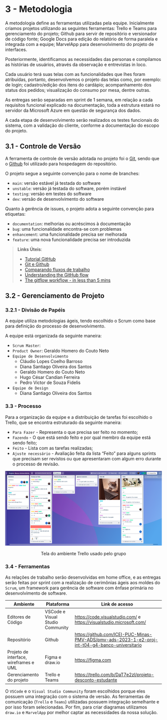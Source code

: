 
# 3 - Metodologia

A metodologia define as ferramentas utilizadas pela equipe. Inicialmente criamos projetos utilizando as seguintes ferramentas: Trello e Teams para gerenciamento do projeto; Github para servir de repositório e versionador de código fonte; Google Docs para edição do relatório de forma paralela e integrada com a equipe; MarvelApp para desenvolvimento do projeto de interfaces.

Posteriormente, identificamos as necessidades das personas e compilamos as histórias de usuários, através da observação e entrevistas in loco.

Cada usuário terá suas telas com as funcionalidades que lhes foram atribuídas, portanto, desenvolvemos o projeto das telas como, por exemplo: de login; cadastro/edição dos itens do cardápio; acompanhamento dos status dos pedidos; visualização do consumo por mesa, dentre outras.

As entregas serão separadas em sprint de 1 semana, em relação a cada requisitos funcional explicado na documentação, toda a estrutura estará no servidor da Microsoft Azure em questão de segurança dos dados.

A cada etapa de desenvolvimento serão realizados os testes funcionais do sistema, com a validação do cliente, conforme a documentação do escopo do projeto.


## 3.1 - Controle de Versão

A ferramenta de controle de versão adotada no projeto foi o
[Git](https://git-scm.com/), sendo que o [Github](https://github.com)
foi utilizado para hospedagem do repositório.

O projeto segue a seguinte convenção para o nome de branches:

- `main`: versão estável já testada do software
- `unstable`: versão já testada do software, porém instável
- `testing`: versão em testes do software
- `dev`: versão de desenvolvimento do software

Quanto à gerência de issues, o projeto adota a seguinte convenção para
etiquetas:

- `documentation`: melhorias ou acréscimos à documentação
- `bug`: uma funcionalidade encontra-se com problemas
- `enhancement`: uma funcionalidade precisa ser melhorada
- `feature`: uma nova funcionalidade precisa ser introduzida


> **Links Úteis**:
> - [Tutorial GitHub](https://guides.github.com/activities/hello-world/)
> - [Git e Github](https://www.youtube.com/playlist?list=PLHz_AreHm4dm7ZULPAmadvNhH6vk9oNZA)
>  - [Comparando fluxos de trabalho](https://www.atlassian.com/br/git/tutorials/comparing-workflows)
> - [Understanding the GitHub flow](https://guides.github.com/introduction/flow/)
> - [The gitflow workflow - in less than 5 mins](https://www.youtube.com/watch?v=1SXpE08hvGs)

## 3.2 - Gerenciamento de Projeto

### 3.2.1 - Divisão de Papéis

A equipe utiliza metodologias ágeis, tendo escolhido o Scrum como base para definição do processo de desenvolvimento. 

A equipe está organizada da seguinte maneira: 

- `Scrum Master`: 
- `Product Owner`: Geraldo Homero do Couto Neto
- `Equipe de Desenvolvimento`
    - Cláudio Lopes Coelho Barroso
    - Diana Santiago Oliveira dos Santos
    - Geraldo Homero do Couto Neto
    - Hugo César Candian Ferreira
    - Pedro Victor de Souza Fidelis
- `Equipe de Design`
    - Diana Santiago Oliveira dos Santos

### 3.3 - Processo

Para a organização da equipe e a distribuição de tarefas foi escolhido o Trello, que se encontra estruturado da seguinte maneira:

- `Para Fazer` - Representa o que precisa ser feito no momento;
- `Fazendo`  - O que está sendo feito e por qual membro da equipe está sendo feito;
- `Feito` - Lista com as tarefas realizadas;
- `Ajuste necessário` - Avaliação feita da lista “Feito” para alguns sprints que precisam ser revistos ou que apresentaram com algum erro durante o processo de revisão.

![Trello](./img/trello-grupo.png)
<p align="center"> Tela do ambiente Trello usado pelo grupo</p>

### 3.4 - Ferramentas

As relações de trabalho serão desenvolvidas em home office, e as entregas serão feitas por sprint com a realização de cerimônias ágeis aos moldes do `Scrum`, um framework para gerência de software com ênfase primária no desenvolvimento de software. 

|Ambiente|Plataforma|Link de acesso|
|--------|----------|--------------|
|Editores de Código| VSCode e Visual Studio Community| https://code.visualstudio.com/ e https://visualstudio.microsoft.com/|
|Repositório|Github|https://github.com/ICEI-PUC-Minas-PMV-ADS/pmv-ads-2023-1-e2-proj-int-t04-g4-banco-universitario|
|Projeto de interface, wireframes e UML|Figma e draw.io|https://figma.com|
|Gerenciamento do projeto|Trello e Teams| https://trello.com/b/DaT7e2zl/projeto-desconto-estudante |


O `VSCode` e o `Visual Studio Community` foram escolhidos porque eles possuem uma integração com o sistema de versão. As ferramentas de comunicação (`Trello` e `Teams`) utilizadas possuem integração semelhante e por isso foram selecionadas. Por fim, para criar diagramas utilizamos `draw.io` e `MarvelApp` por melhor captar as necessidades da nossa solução.

